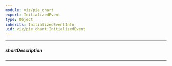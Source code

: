 ```yaml
---
module: viz/pie_chart
export: InitializedEvent
type: Object
inherits: InitializedEventInfo
uid: viz/pie_chart:InitializedEvent
---
```

---
##### shortDescription
<!-- Description goes here -->

---
<!-- Description goes here -->